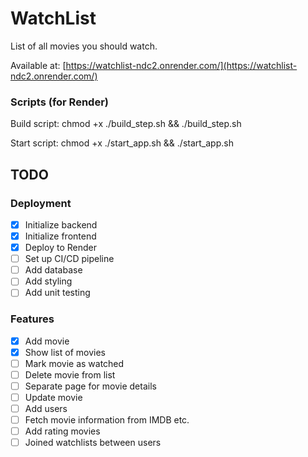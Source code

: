 # WatchList

List of all movies you should watch.

Available at: [https://watchlist-ndc2.onrender.com/](https://watchlist-ndc2.onrender.com/)

### Scripts (for Render)

Build script: chmod +x ./build_step.sh && ./build_step.sh

Start script: chmod +x ./start_app.sh && ./start_app.sh

## TODO

### Deployment

- [x] Initialize backend
- [x] Initialize frontend
- [x] Deploy to Render
- [ ] Set up CI/CD pipeline
- [ ] Add database
- [ ] Add styling
- [ ] Add unit testing

### Features

- [x] Add movie
- [x] Show list of movies
- [ ] Mark movie as watched
- [ ] Delete movie from list
- [ ] Separate page for movie details
- [ ] Update movie
- [ ] Add users
- [ ] Fetch movie information from IMDB etc.
- [ ] Add rating movies
- [ ] Joined watchlists between users
